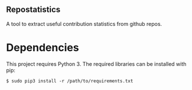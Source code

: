 Repostatistics
----

A tool to extract useful contribution statistics from github repos.

# Dependencies
This project requires Python 3. The required libraries can be installed with pip:

    $ sudo pip3 install -r /path/to/requirements.txt